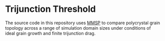 # Trijunction Threshold
The source code in this repository uses [MMSP](https://github.com/mesoscale/mmsp)
to compare polycrystal grain topology across a range of simulation domain sizes
under conditions of ideal grain growth and finite trijunction drag.
